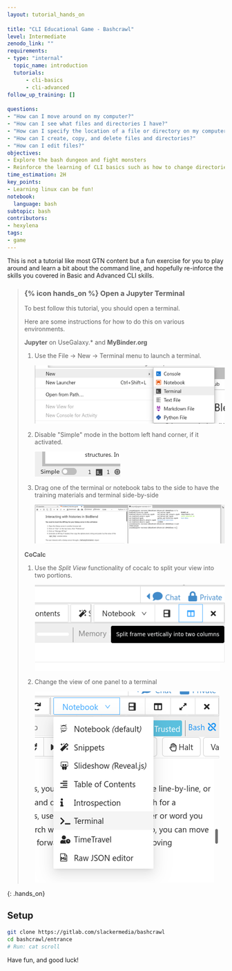 ```yaml
---
layout: tutorial_hands_on

title: "CLI Educational Game - Bashcrawl"
level: Intermediate
zenodo_link: ""
requirements:
- type: "internal"
  topic_name: introduction
  tutorials:
      - cli-basics
      - cli-advanced
follow_up_training: []

questions:
- "How can I move around on my computer?"
- "How can I see what files and directories I have?"
- "How can I specify the location of a file or directory on my computer?"
- "How can I create, copy, and delete files and directories?"
- "How can I edit files?"
objectives:
- Explore the bash dungeon and fight monsters
- Reinforce the learning of CLI basics such as how to change directories, move around, find things, and symlinkings
time_estimation: 2H
key_points:
- Learning linux can be fun!
notebook:
  language: bash
subtopic: bash
contributors:
- hexylena
tags:
- game
---
```


This is not a tutorial like most GTN content but a fun exercise for you to play around and learn a bit about the command line, and hopefully re-inforce the skills you covered in Basic and Advanced CLI skills.

> ### {% icon hands_on %} Open a Jupyter Terminal
> To best follow this tutorial, you should open a terminal.
>
> Here are some instructions for how to do this on various environments.
>
> **Jupyter** on UseGalaxy.\* and **MyBinder.org**
>
> 1. Use the File → New → Terminal menu to launch a terminal.
>
>    ![screenshot of jupyterlab showing the File menu expanded to show new and terminal option.](../../images/carpentries-cli/mybinder-launch.png)
>
> 2. Disable "Simple" mode in the bottom left hand corner, if it activated.
>
>    ![screenshot of jupyterlab showing a toggle labelled simple](../../images/carpentries-cli/mybinder-simple.png)
>
> 3. Drag one of the terminal or notebook tabs to the side to have the training materials and terminal side-by-side
>
>    ![screenshot of jupyterlab with notebook and terminal side-by-side.](../../images/carpentries-cli/mybinder-final.png)
>
> **CoCalc**
>
> 1. Use the *Split View* functionality of cocalc to split your view into two portions.
>
>    ![screenshot of cocalc button to split views](../../images/carpentries-cli/cocalc-split.png)
>
> 2. Change the view of one panel to a terminal
>
>    ![screenshot of cocalc swapping view port to that of a terminal](../../images/carpentries-cli/cocalc-terminal.png)
>
{: .hands_on}

## Setup

```bash
git clone https://gitlab.com/slackermedia/bashcrawl
cd bashcrawl/entrance
# Run: cat scroll
```

Have fun, and good luck!
